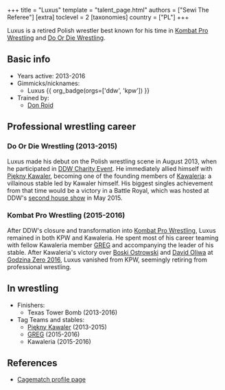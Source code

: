 +++
title = "Luxus"
template = "talent_page.html"
authors = ["Sewi The Referee"]
[extra]
toclevel = 2
[taxonomies]
country = ["PL"]
+++

Luxus is a retired Polish wrestler best known for his time in [Kombat Pro Wrestling](@/o/kpw.md) and [Do Or Die Wrestling](@/o/ddw.md).

## Basic info

* Years active: 2013-2016
* Gimmicks/nicknames:
  - Luxus {{ org_badge(orgs=['ddw', 'kpw']) }}
* Trained by:
  - [Don Roid](@/w/don-roid.md)

## Professional wrestling career

### Do Or Die Wrestling (2013-2015)

Luxus made his debut on the Polish wrestling scene in August 2013, when he participated in [DDW Charity Event](@/e/ddw/2013-08-25-ddw-charity-event.md). He immediately allied himself with [Piękny Kawaler](@/w/piekny-kawaler.md), becoming one of the founding members of [Kawaleria](@/tt/kawaleria.md): a villainous stable led by Kawaler himself. His biggest singles achievement from that time would be a victory in a Battle Royal, which was hosted at DDW's [second house show](@/e/ddw/2015-05-02-ddw-house-show-2.md) in May 2015.

### Kombat Pro Wrestling (2015-2016)

After DDW's closure and transformation into [Kombat Pro Wrestling](@/o/kpw.md), Luxus remained in both KPW and Kawaleria. He spent most of his career teaming with fellow Kawaleria member [GREG](@/w/greg.md) and accompanying the leader of his stable. After Kawaleria's victory over [Boski Ostrowski](@/w/ostrowski.md) and [David Oliwa](@/w/david-oliwa.md) at [Godzina Zero 2016](@/e/kpw/2016-08-13-kpw-godzina-zero-2016.md), Luxus vanished from KPW, seemingly retiring from professional wrestling.

## In wrestling

* Finishers:
  - Texas Tower Bomb (2013-2016)
* Tag Teams and stables:
  - [Piękny Kawaler](@/w/piekny-kawaler.md) (2013-2015)
  - [GREG](@/w/greg.md) (2015-2016)
  - Kawaleria (2015-2016)

## References

* [Cagematch profile page](https://www.cagematch.net/?id=2&nr=18207)
